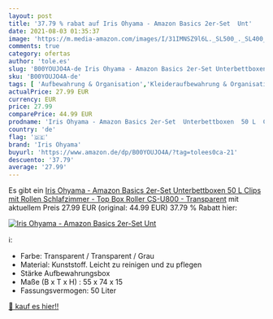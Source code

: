 ```yaml
---
layout: post
title: '37.79 % rabat auf Iris Ohyama - Amazon Basics 2er-Set  Unt'
date: 2021-08-03 01:35:37
image: 'https://m.media-amazon.com/images/I/31IMNSZ9l6L._SL500_._SL400_.jpg'
comments: true
category: ofertas
author: 'tole.es'
slug: 'B00YOUJO4A-de Iris Ohyama - Amazon Basics 2er-Set Unterbettboxen 50 L...'
sku: 'B00YOUJO4A-de'
tags: [ 'Aufbewahrung & Organisation','Kleideraufbewahrung & Organisation','Küche, Haushalt & Wohnen','Unterbettkommoden','iris ohyama', ]
actualPrice: 27.99 EUR
currency: EUR
price: 27.99
comparePrice: 44.99 EUR
prodname: 'Iris Ohyama - Amazon Basics 2er-Set  Unterbettboxen  50 L  Clips  mit Rollen  Schlafzimmer - Top Box Roller CS-U800 - Transparent'
country: 'de'
flag: '🇩🇪'
brand: 'Iris Ohyama'
buyurl: 'https://www.amazon.de/dp/B00YOUJO4A/?tag=tolees0ca-21'
descuento: '37.79'
average: '27.99'
---
```


Es gibt ein [Iris Ohyama - Amazon Basics 2er-Set  Unterbettboxen  50 L  Clips  mit Rollen  Schlafzimmer - Top Box Roller CS-U800 - Transparent](https://www.amazon.de/dp/B00YOUJO4A/?tag=tolees0ca-21) mit aktuellem Preis 27.99 EUR (original: 44.99 EUR) 37.79 % Rabatt hier:

[![Iris Ohyama - Amazon Basics 2er-Set  Unt](https://m.media-amazon.com/images/I/31IMNSZ9l6L._SL500_._SL400_.jpg)](https://www.amazon.de/dp/B00YOUJO4A/?tag=tolees0ca-21)

ℹ️:

- Farbe: Transparent / Transparent / Grau
- Material: Kunststoff. Leicht zu reinigen und zu pflegen
- Stärke Aufbewahrungsbox
- Maße (B x T x H) : 55 x 74 x 15
- Fassungsvermogen: 50 Liter

[🛒 kauf es hier!!](https://www.amazon.de/dp/B00YOUJO4A/?tag=tolees0ca-21)
